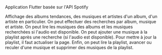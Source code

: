 Application Flutter basée sur l'API Spotify

Affichage des albums tendances, des musiques et artistes d'un album, d'un artiste en particulier.
On peut effectuer des recherches par album, musique et artiste.
On peut lire les musiques des albums et les musiques recherchées si l'audio est disponible.
On peut ajouter une musique à la playlist après une recherche (si l'audio est disponible). Pour mettre à jour la playlist, il faut actualiser la page.
Enfin, on peut lire la playlist, avancer ou reculer d'une musique et supprimer des musiques de la playlist.
